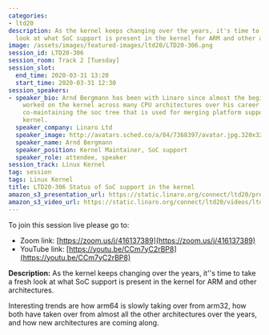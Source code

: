 ```yaml
---
categories:
- ltd20
description: As the kernel keeps changing over the years, it's time to take a fresh
  look at what SoC support is present in the kernel for ARM and other architectures.
image: /assets/images/featured-images/ltd20/LTD20-306.png
session_id: LTD20-306
session_room: Track 2 [Tuesday]
session_slot:
  end_time: 2020-03-31 13:20
  start_time: 2020-03-31 12:30
session_speakers:
- speaker_bio: Arnd Bergmann has been with Linaro since almost the beginning. He&#39;s
    worked on the kernel across many CPU architectures over his career is and currently
    co-maintaining the soc tree that is used for merging platform support into the
    kernel.
  speaker_company: Linaro Ltd
  speaker_image: http://avatars.sched.co/a/84/7368397/avatar.jpg.320x320px.jpg?1a7
  speaker_name: Arnd Bergmann
  speaker_position: Kernel Maintainer, SoC support
  speaker_role: attendee, speaker
session_track: Linux Kernel
tag: session
tags: Linux Kernel
title: LTD20-306 Status of SoC support in the kernel
amazon_s3_presentation_url: https://static.linaro.org/connect/ltd20/presentations/LTD20-306-0.pdf
amazon_s3_video_url: https://static.linaro.org/connect/ltd20/videos/ltd20-306.mp4
---
```


To join this session live please go to:

*   Zoom link: [https://zoom.us/j/416137389](https://zoom.us/j/416137389)
*   YouTube link: [https://youtu.be/CCm7yC2rBP8](https://youtu.be/CCm7yC2rBP8)

**Description:**
As the kernel keeps changing over the years, it''s time to take a fresh look at what SoC support is present in the kernel for ARM and other architectures.

Interesting trends are how arm64 is slowly taking over from arm32, how both have taken over from almost all the other architectures over the years, and how new architectures are coming along.